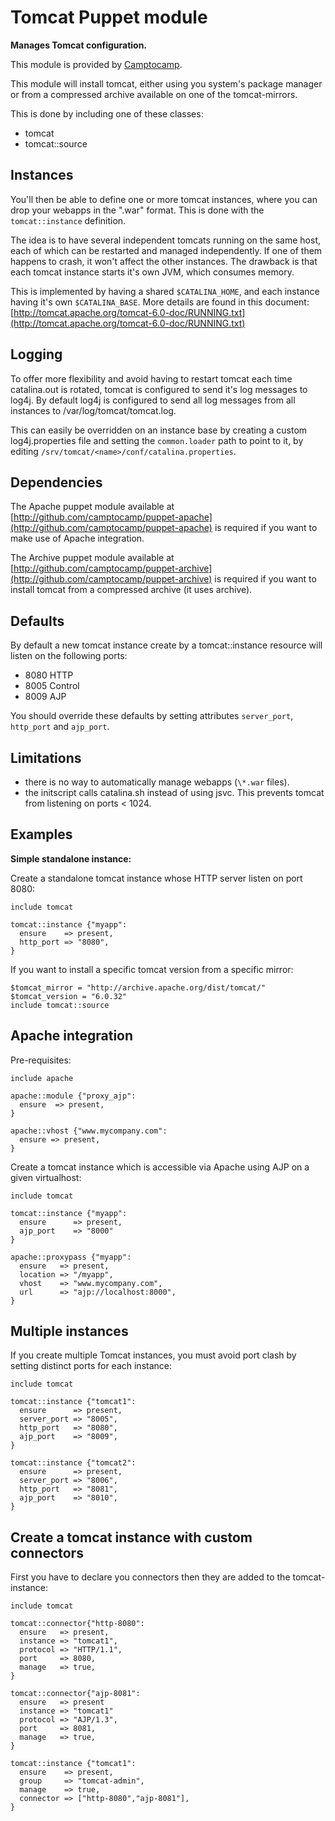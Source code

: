 Tomcat Puppet module
====================

**Manages Tomcat configuration.**

This module is provided by [Camptocamp](http://camptocamp.com/).

This module will install tomcat, either using you system's package
manager or from a compressed archive available on one of the
tomcat-mirrors.

This is done by including one of these classes:

 -   tomcat
 -   tomcat::source

Instances
---------

You'll then be able to define one or more tomcat instances, where you
can drop your webapps in the ".war" format. This is done with the
`tomcat::instance` definition.

The idea is to have several independent tomcats running on the same
host, each of which can be restarted and managed independently. If one
of them happens to crash, it won't affect the other instances. The
drawback is that each tomcat instance starts it's own JVM, which
consumes memory.

This is implemented by having a shared `$CATALINA_HOME`, and each
instance having it's own `$CATALINA_BASE`. More details are found in
this document:
[http://tomcat.apache.org/tomcat-6.0-doc/RUNNING.txt](http://tomcat.apache.org/tomcat-6.0-doc/RUNNING.txt)

Logging
-------

To offer more flexibility and avoid having to restart tomcat each time
catalina.out is rotated, tomcat is configured to send it's log messages
to log4j. By default log4j is configured to send all log messages from
all instances to /var/log/tomcat/tomcat.log.

This can easily be overridden on an instance base by creating a custom
log4j.properties file and setting the `common.loader` path to point to
it, by editing `/srv/tomcat/<name>/conf/catalina.properties`.

Dependencies
------------

The Apache puppet module available at
[http://github.com/camptocamp/puppet-apache](http://github.com/camptocamp/puppet-apache)
is required if you want to make use of Apache integration.

The Archive puppet module available at
[http://github.com/camptocamp/puppet-archive](http://github.com/camptocamp/puppet-archive)
is required if you want to install tomcat from a compressed archive (it
uses archive).

Defaults
--------

By default a new tomcat instance create by a tomcat::instance resource
will listen on the following ports:

 -   8080 HTTP
 -   8005 Control
 -   8009 AJP

You should override these defaults by setting attributes `server_port`,
`http_port` and `ajp_port`.

Limitations
-----------

 -   there is no way to automatically manage webapps (`\*.war` files).
 -   the initscript calls catalina.sh instead of using jsvc. This
     prevents tomcat from listening on ports < 1024.

Examples
--------

**Simple standalone instance:**

Create a standalone tomcat instance whose HTTP server listen on port
8080:

    include tomcat

    tomcat::instance {"myapp":
      ensure    => present,
      http_port => "8080",
    }

If you want to install a specific tomcat version from a specific mirror:

    $tomcat_mirror = "http://archive.apache.org/dist/tomcat/"
    $tomcat_version = "6.0.32"
    include tomcat::source

Apache integration
------------------

Pre-requisites:

    include apache

    apache::module {"proxy_ajp":
      ensure  => present,
    }

    apache::vhost {"www.mycompany.com":
      ensure => present,
    }

Create a tomcat instance which is accessible via Apache using AJP on a
given virtualhost:

    include tomcat

    tomcat::instance {"myapp":
      ensure      => present,
      ajp_port    => "8000"
    }

    apache::proxypass {"myapp":
      ensure   => present,
      location => "/myapp",
      vhost    => "www.mycompany.com",
      url      => "ajp://localhost:8000",
    }

Multiple instances
------------------

If you create multiple Tomcat instances, you must avoid port clash by
setting distinct ports for each instance:

    include tomcat

    tomcat::instance {"tomcat1":
      ensure      => present,
      server_port => "8005",
      http_port   => "8080",
      ajp_port    => "8009",
    }

    tomcat::instance {"tomcat2":
      ensure      => present,
      server_port => "8006",
      http_port   => "8081",
      ajp_port    => "8010",
    }

Create a tomcat instance with custom connectors
-----------------------------------------------

First you have to declare you connectors then they are added to the
tomcat-instance:

    include tomcat

    tomcat::connector{"http-8080":
      ensure   => present,
      instance => "tomcat1",
      protocol => "HTTP/1.1",
      port     => 8080,
      manage   => true,
    }

    tomcat::connector{"ajp-8081":
      ensure   => present
      instance => "tomcat1"
      protocol => "AJP/1.3",
      port     => 8081,
      manage   => true,
    }

    tomcat::instance {"tomcat1":
      ensure    => present,
      group     => "tomcat-admin",
      manage    => true,
      connector => ["http-8080","ajp-8081"],
    }
